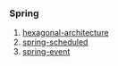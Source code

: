 ### Spring

1. [hexagonal-architecture](https://zkdlu.tistory.com/4)
2. [spring-scheduled](https://zkdlu.github.io/2021-03-31/Spring-Scheduler/)
3. [spring-event](https://zkdlu.github.io/2021-03-29/Spring-Application-Event/)
